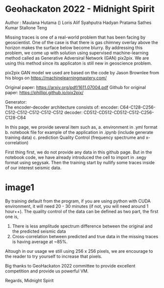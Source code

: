 # Geohackaton 2022 - Midnight Spirit

Author :
Maulana Hutama ()
Loris Alif Syahputra
Hadyan Pratama
Sathes Kumar
Stallone Teng


Missing traces is one of a real-world problem that has been facing by geoscientist. One of the case is that there is gas chimney overlay above the horizon makes the surface below become blurry. By addressing this problem, we come up with solution using supervised machine-learning method called as Generative Adversiral Network (GAN) pix2pix. We are using this method since its applicaton is still new in geoscience problem.

pix2pix GAN model we used are based on the code by Jason Brownlee from his blogs on https://machinelearningmastery.com/

Original paper: https://arxiv.org/pdf/1611.07004.pdf
Github for original paper: https://phillipi.github.io/pix2pix/

Generator:    
The encoder-decoder architecture consists of:
encoder:
C64-C128-C256-C512-C512-C512-C512-C512
decoder:
CD512-CD512-CD512-C512-C256-C128-C64

In this page, we provide several item such as,
  a. environment in .yml format
  b. notebook file for example of the application in .ipynb (include generate training data)
  c. prediction Quality Control (frequency spectrume and x-correlation)
  
First thing first, we do not provide any data in this github page. But in the notebook code, we have already introduced the cell to import in .segy format using segysak. Then the training start by nullify some traces inside of our interest seismic data.

# image1

By training default from the program, if you are using python with CUDA environment, it will need 20 - 30 minutes (if not, you will need around 1 hour++). The quality control of the data can be defined as two part, the first one is,
  1. There is less amplitude spectrum difference between the original and the predicted seismic data
  2. Cross-correlation between predicted and true data in the missing traces is having average at ~85%.
  
Altough in our usage we still using 256 x 256 pixels, we are encourage to the reader to try yourself to increase that pixels.

Big thanks to GeoHackaton 2022 committee to provide excellent competition and provide us powerful VM. 

Regards,
Midnight Spirit


